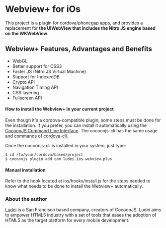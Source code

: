 # Webview+ for iOs #

This project is a plugin for cordova/phonegap apps, and provides a replacement for **the UIWebView that includes the Nitro JS engine based on the WKWebView**.

## Webview+ Features, Advantages and Benefits  ##

* WebGL
* Better support for CSS3
* Faster JS (Nitro JS Virtual Machine)
* Support for IndexedDB 
* Crypto API
* Navigation Timing API
* CSS layering
* Fullscreen API

#### How to install the Webview+ in your current project ####

Even though it's a cordova-compatible plugin, some steps must be done for the installation. If you prefer, you can install it automatically using the [CocoonJS Command Line Interface](https://github.com/ludei/cocoonjs-cli). The cocoonjs-cli has the same usage and commands of [cordova-cli](https://github.com/apache/cordova-cli#project-commands).

Once the cocoonjs-cli is installed in your system, just type:

```
$ cd /to/your/cordova/based/project
$ cocoonjs plugin add com.ludei.ios.webview.plus
```

#### Manual installation  ####

Refer to the hook located at ios/hooks/install.js for the steps needed to know what needs to be done to install the Webview+ automatically.

### About the author ###

[Ludei](http://www.ludei.com) is a San Francisco based company, creators of CocoonJS. Ludei aims to empower HTML5 industry with a set of tools that eases the adoption of HTML5 as the target platform for every mobile development.
